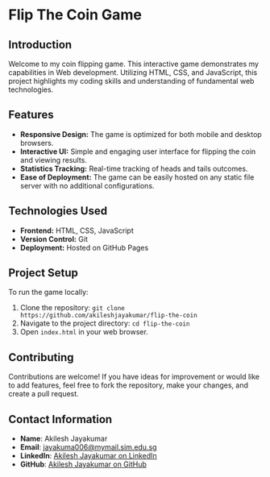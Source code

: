# Flip The Coin Game

## Introduction

Welcome to my coin flipping game. This interactive game demonstrates my capabilities in Web development. Utilizing HTML, CSS, and JavaScript, this project highlights my coding skills and understanding of fundamental web technologies.

## Features

- **Responsive Design:** The game is optimized for both mobile and desktop browsers.
- **Interactive UI:** Simple and engaging user interface for flipping the coin and viewing results.
- **Statistics Tracking:** Real-time tracking of heads and tails outcomes.
- **Ease of Deployment:** The game can be easily hosted on any static file server with no additional configurations.

## Technologies Used

- **Frontend:** HTML, CSS, JavaScript
- **Version Control:** Git
- **Deployment:** Hosted on GitHub Pages

## Project Setup

To run the game locally:

1. Clone the repository: `git clone https://github.com/akileshjayakumar/flip-the-coin`
2. Navigate to the project directory: `cd flip-the-coin`
3. Open `index.html` in your web browser.

## Contributing

Contributions are welcome! If you have ideas for improvement or would like to add features, feel free to fork the repository, make your changes, and create a pull request.

## Contact Information

- **Name**: Akilesh Jayakumar
- **Email**: jayakuma006@mymail.sim.edu.sg
- **LinkedIn**: [Akilesh Jayakumar on LinkedIn](https://www.linkedin.com/in/akileshjayakumar/)
- **GitHub**: [Akilesh Jayakumar on GitHub](https://github.com/akileshjayakumar)
